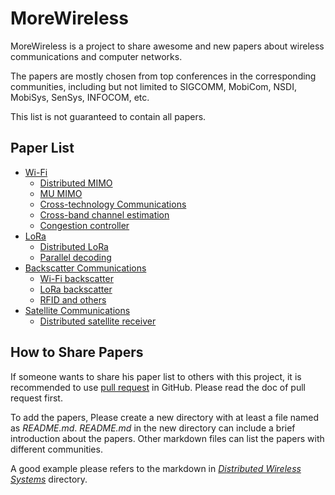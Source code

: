 # MoreWireless

MoreWireless is a project to share awesome and new papers about wireless communications and computer networks.

The papers are mostly chosen from top conferences in the corresponding communities, including but not limited to SIGCOMM, MobiCom, NSDI, MobiSys, SenSys, INFOCOM, etc.

This list is not guaranteed to contain all papers.

## Paper List

- [Wi-Fi](./WiFi)
    - [Distributed MIMO](./WiFi/distributed_mimo.md)
    - [MU MIMO](./WiFi/mu_mimo.md)
    - [Cross-technology Communications](./WiFi/CTC.md)
    - [Cross-band channel estimation](./WiFi/channel_estimation.md)
    - [Congestion controller](./WiFi/congestion_controller.md)
- [LoRa](./LoRa)
    - [Distributed LoRa](./LoRa/distributed_lora_receiver.md)
    - [Parallel decoding](./LoRa/parallel_decoding.md)
- [Backscatter Communications](./backscatter_communications)
    - [Wi-Fi backscatter](./backscatter_communications/wifi_backscatter.md)
    - [LoRa backscatter](./backscatter_communications/lora_backscatter.md)
    - [RFID and others](./backscatter_communications/RFID.md)
- [Satellite Communications](./satellite_comm)
    - [Distributed satellite receiver](./satellite_comm/satellite_comm.md)

## How to Share Papers

If someone wants to share his paper list to others with this project, it is recommended to use [pull request](https://docs.github.com/en/github/collaborating-with-pull-requests/proposing-changes-to-your-work-with-pull-requests/about-pull-requests) in GitHub.
Please read the doc of pull request first.

To add the papers, Please create a new directory with at least a file named as *README.md*.
*README.md* in the new directory can include a brief introduction about the papers.
Other markdown files can list the papers with different communities.

A good example please refers to the markdown in [*Distributed Wireless Systems*](./distributed_wireless_systems) directory.
